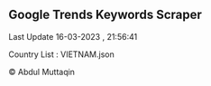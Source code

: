 

## Google Trends Keywords Scraper 
 
Last Update 16-03-2023 , 21:56:41

Country List :
VIETNAM.json



© Abdul Muttaqin 
